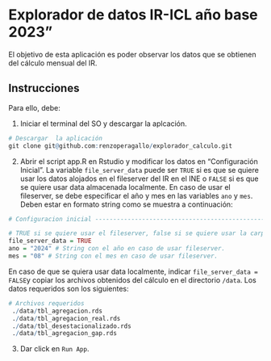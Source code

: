 
<!-- README.md is generated from README.Rmd. Please edit that file -->

# Explorador de datos IR-ICL año base 2023”

<!-- badges: start -->
<!-- badges: end -->

El objetivo de esta aplicación es poder observar los datos que se
obtienen del cálculo mensual del IR.

## Instrucciones

Para ello, debe:

1.  Iniciar el terminal del SO y descargar la aplcación.

``` r
# Descargar  la aplicación
git clone git@github.com:renzoperagallo/explorador_calculo.git
```

2.  Abrir el script app.R en Rstudio y modificar los datos en
    “Configuración Inicial”. La variable `file_server_data` puede ser
    `TRUE` si es que se quiere usar los datos alojados en el fileserver
    del IR en el INE o `FALSE` si es que se quiere usar data almacenada
    localmente. En caso de usar el fileserver, se debe especificar el
    año y mes en las variables `ano` y `mes`. Deben estar en formato
    string como se muestra a continuación:

``` r
# Configuracion inicial ---------------------------------------------------

# TRUE si se quiere usar el fileserver, false si se quiere usar la carpeta data.
file_server_data = TRUE
ano = "2024" # String con el año en caso de usar fileserver.
mes = "08" # String con el mes en caso de usar fileserver.
```

En caso de que se quiera usar data localmente, indicar
`file_server_data = FALSE`y copiar los archivos obtenidos del cálculo en
el directorio `/data`. Los datos requeridos son los siguientes:

``` r
# Archivos requeridos
 ./data/tbl_agregacion.rds
 ./data/tbl_agregacion_real.rds
 ./data/tbl_desestacionalizado.rds
 ./data/tbl_agregacion_gap.rds
```

3.  Dar click en `Run App`.
